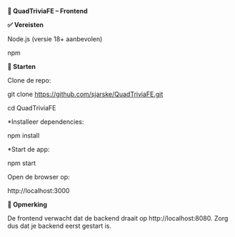 **🧠 QuadTriviaFE – Frontend**

**✅ Vereisten** 

Node.js (versie 18+ aanbevolen)

npm

**🚀 Starten**

Clone de repo:

git clone https://github.com/sjarske/QuadTriviaFE.git

cd QuadTriviaFE

*Installeer dependencies:

npm install

*Start de app:

npm start

Open de browser op:

http://localhost:3000

**🔁 Opmerking**

De frontend verwacht dat de backend draait op http://localhost:8080. Zorg dus dat je backend eerst gestart is.

